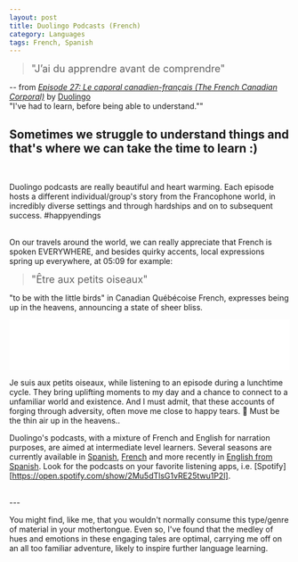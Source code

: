 ```yaml
---
layout: post
title: Duolingo Podcasts (French)
category: Languages
tags: French, Spanish
---
```

> <font size="4"> "J’ai du apprendre avant de comprendre"</font>

-- from _[Episode 27: Le caporal canadien-français (The French Canadian Corporal)][id]_ by [Duolingo][id1]
<br>
"I've had to learn, before being able to understand.""

Sometimes we struggle to understand things and that's where we can take the time to learn :)
<br>
---
<br>

Duolingo podcasts are really beautiful and heart warming. Each episode hosts a different individual/group's story from the Francophone world, in incredibly diverse settings and through hardships and on to subsequent success. #happyendings

<br>
On our travels around the world, we can really appreciate that French is spoken EVERYWHERE, and besides quirky accents, local expressions spring up everywhere, at 05:09 for example:

><font size="4">"Être aux petits oiseaux"</font>

 "to be with the little birds" in Canadian Québécoise French, expresses being up in the heavens, announcing a state of sheer bliss.

<iframe style="border: none" src="//html5-player.libsyn.com/embed/episode/id/16477082/height/90/theme/custom/thumbnail/yes/direction/backward/render-playlist/no/custom-color/87A93A/" height="90" width="100%" scrolling="no"  allowfullscreen webkitallowfullscreen mozallowfullscreen oallowfullscreen msallowfullscreen></iframe>

Je suis aux petits oiseaux, while listening to an episode during a lunchtime cycle. They bring uplifting moments to my day and a chance to connect to a unfamiliar world and existence. And I must admit, that these accounts of forging through adversity, often move me close to happy tears. 🥲 Must be the thin air up in the heavens..

Duolingo's podcasts, with a mixture of French and English for narration purposes, are aimed at intermediate level learners. Several seasons are currently available in [Spanish][id3], [French][id4] and more recently in [English from Spanish][id5]. Look for the podcasts on your favorite listening apps, i.e. [Spotify][https://open.spotify.com/show/2Mu5dTlsG1vRE25twu1P2l].

<br>
---
<br>

You might find, like me,  that you wouldn't normally consume this type/genre of material in your mothertongue. Even so, I've found that the medley of hues and emotions in these engaging tales are optimal, carrying me off on an all too familiar adventure, likely to inspire further language learning.


[id]: https://podcast.duolingo.com/episode-27-le-caporal-canadien-francais-the-french-canadian-corporal "https://podcast.duolingo.com/episode-27-le-caporal-canadien-francais-the-french-canadian-corporal"

[id1]: https://invite.duolingo.com/BDHTZTB5CWWKTDDKYUE67LKSH4 "Duolingo Invite link"

[id3]:https://podcast.duolingo.com/spanish "https://podcast.duolingo.com/spanish"

[id4]:https://podcast.duolingo.com/french "https://podcast.duolingo.com/french"

[id5]: https://podcast.duolingo.com/english "https://podcast.duolingo.com/english"
